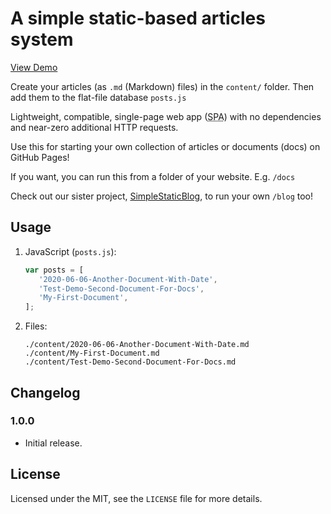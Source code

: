 # A simple static-based articles system

[View Demo](https://ryanbriscall.github.io/SimpleStaticDocs)

Create your articles (as `.md` (Markdown) files) in the `content/` folder.  Then add them to the flat-file database `posts.js`

Lightweight, compatible, single-page web app (<abbr title="Single-page Application">SPA</abbr>) with no dependencies and near-zero additional HTTP requests.

Use this for starting your own collection of articles or documents (docs) on GitHub Pages!

If you want, you can run this from a folder of your website.  E.g. `/docs`

Check out our sister project, [SimpleStaticBlog](https://github.com/ryanbriscall/SimpleStaticBlog), to run your own `/blog` too!


## Usage

1. JavaScript (`posts.js`):
   ```js
   var posts = [
      '2020-06-06-Another-Document-With-Date',
      'Test-Demo-Second-Document-For-Docs',
      'My-First-Document',
   ];
   ```

2. Files:

   ```
   ./content/2020-06-06-Another-Document-With-Date.md
   ./content/My-First-Document.md
   ./content/Test-Demo-Second-Document-For-Docs.md
   ```

## Changelog

### 1.0.0

 - Initial release.

## License

Licensed under the MIT, see the `LICENSE` file for more details.
